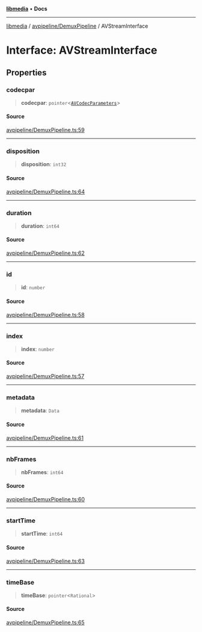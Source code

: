 [**libmedia**](../../../README.md) • **Docs**

***

[libmedia](../../../README.md) / [avpipeline/DemuxPipeline](../README.md) / AVStreamInterface

# Interface: AVStreamInterface

## Properties

### codecpar

> **codecpar**: `pointer`\<[`AVCodecParameters`](../../../avutil/struct/avcodecparameters/classes/AVCodecParameters.md)\>

#### Source

[avpipeline/DemuxPipeline.ts:59](https://github.com/zhaohappy/libmedia/blob/83708827f1f74f03ced670ca9bc2d9d1e5e5366a/src/avpipeline/DemuxPipeline.ts#L59)

***

### disposition

> **disposition**: `int32`

#### Source

[avpipeline/DemuxPipeline.ts:64](https://github.com/zhaohappy/libmedia/blob/83708827f1f74f03ced670ca9bc2d9d1e5e5366a/src/avpipeline/DemuxPipeline.ts#L64)

***

### duration

> **duration**: `int64`

#### Source

[avpipeline/DemuxPipeline.ts:62](https://github.com/zhaohappy/libmedia/blob/83708827f1f74f03ced670ca9bc2d9d1e5e5366a/src/avpipeline/DemuxPipeline.ts#L62)

***

### id

> **id**: `number`

#### Source

[avpipeline/DemuxPipeline.ts:58](https://github.com/zhaohappy/libmedia/blob/83708827f1f74f03ced670ca9bc2d9d1e5e5366a/src/avpipeline/DemuxPipeline.ts#L58)

***

### index

> **index**: `number`

#### Source

[avpipeline/DemuxPipeline.ts:57](https://github.com/zhaohappy/libmedia/blob/83708827f1f74f03ced670ca9bc2d9d1e5e5366a/src/avpipeline/DemuxPipeline.ts#L57)

***

### metadata

> **metadata**: `Data`

#### Source

[avpipeline/DemuxPipeline.ts:61](https://github.com/zhaohappy/libmedia/blob/83708827f1f74f03ced670ca9bc2d9d1e5e5366a/src/avpipeline/DemuxPipeline.ts#L61)

***

### nbFrames

> **nbFrames**: `int64`

#### Source

[avpipeline/DemuxPipeline.ts:60](https://github.com/zhaohappy/libmedia/blob/83708827f1f74f03ced670ca9bc2d9d1e5e5366a/src/avpipeline/DemuxPipeline.ts#L60)

***

### startTime

> **startTime**: `int64`

#### Source

[avpipeline/DemuxPipeline.ts:63](https://github.com/zhaohappy/libmedia/blob/83708827f1f74f03ced670ca9bc2d9d1e5e5366a/src/avpipeline/DemuxPipeline.ts#L63)

***

### timeBase

> **timeBase**: `pointer`\<`Rational`\>

#### Source

[avpipeline/DemuxPipeline.ts:65](https://github.com/zhaohappy/libmedia/blob/83708827f1f74f03ced670ca9bc2d9d1e5e5366a/src/avpipeline/DemuxPipeline.ts#L65)
